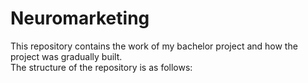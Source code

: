 # Neuromarketing
This repository contains the work of my bachelor project and how the project was gradually built.\
The structure of the repository is as follows:
  